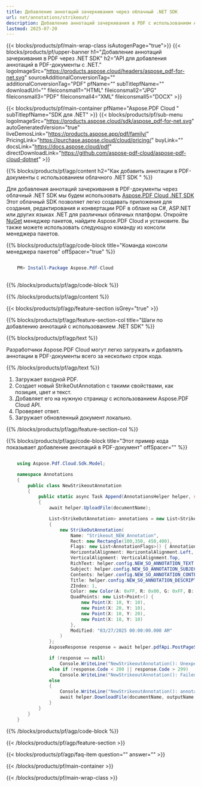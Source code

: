 ```yaml
---
title: Добавление аннотаций зачеркивания через облачный .NET SDK
url: net/annotations/strikeout/
description: Добавление аннотаций зачеркивания в PDF с использованием Aspose.PDF Cloud SDK для .NET.
lastmod: 2025-07-20
---
```


{{< blocks/products/pf/main-wrap-class isAutogenPage="true">}}
{{< blocks/products/pf/upper-banner h1="Добавление аннотаций зачеркивания в PDF через .NET SDK" h2="API для добавления аннотаций в PDF-документы с .NET." logoImageSrc="https://products.aspose.cloud/headers/aspose_pdf-for-net.svg" sourceAdditionalConversionTag="" additionalConversionTag="PDF" pfName="" subTitlepfName="" downloadUrl="" fileiconsmall1="HTML" fileiconsmall2="JPG" fileiconsmall3="PDF" fileiconsmall4="XML" fileiconsmall5="DOCX" >}}

{{< blocks/products/pf/main-container pfName="Aspose.PDF Cloud " subTitlepfName="SDK для .NET" >}}
{{< blocks/products/pf/sub-menu logoImageSrc="https://products.aspose.cloud/sdk/aspose_pdf-for-net.svg"
autoGeneratedVersion="true"
liveDemosLink="https://products.aspose.app/pdf/family/" PricingLink="https://purchase.aspose.cloud/cloud/pricing/" buyLink="" docsLink="https://docs.aspose.cloud/pdf"  directDownloadLink="https://github.com/aspose-pdf-cloud/aspose-pdf-cloud-dotnet" >}}

{{% blocks/products/pf/agp/content h2="Как добавить аннотации в PDF-документы с использованием облачного .NET SDK " %}}

Для добавления аннотаций зачеркивания в PDF-документы через облачный .NET SDK мы будем использовать
[Aspose.PDF Cloud .NET SDK](https://products.aspose.cloud/pdf/net/)
Этот облачный SDK позволяет легко создавать приложения для создания, редактирования и конвертации PDF в облаке на C#, ASP.NET или других языках .NET для различных облачных платформ. Откройте
[NuGet](https://www.nuget.org/packages/Aspose.Pdf-Cloud)
менеджер пакетов, найдите
Aspose.PDF Cloud
и установите. Вы также можете использовать следующую команду из консоли менеджера пакетов.

{{% blocks/products/pf/agp/code-block title="Команда консоли менеджера пакетов" offSpacer="true" %}}

```powershell

    PM> Install-Package Aspose.Pdf-Cloud
     
```

{{% /blocks/products/pf/agp/code-block %}}

{{% /blocks/products/pf/agp/content %}}

{{< blocks/products/pf/agp/feature-section isGrey="true" >}}

{{% blocks/products/pf/agp/feature-section-col title="Шаги по добавлению аннотаций с использованием .NET SDK" %}}

{{% blocks/products/pf/agp/text %}}

Разработчики Aspose.PDF Cloud могут легко загружать и добавлять аннотации в PDF-документы всего за несколько строк кода.

{{% /blocks/products/pf/agp/text %}}

1. Загружает входной PDF.
1. Создает новый StrikeOutAnnotation с такими свойствами, как позиция, цвет и текст.
1. Добавляет его на нужную страницу с использованием Aspose.PDF Cloud API.
1. Проверяет ответ.
1. Загружает обновленный документ локально.

{{% /blocks/products/pf/agp/feature-section-col %}}

{{% blocks/products/pf/agp/code-block title="Этот пример кода показывает добавление аннотаций в PDF-документ" offSpacer="" %}}

```cs

    using Aspose.Pdf.Cloud.Sdk.Model;

    namespace Annotations
    {
        public class NewStrikeoutAnnotation
        {
            public static async Task Append(AnnotationsHelper helper, string documentName, int pageNumber, string outputName, string remoteFolder)
            {
                await helper.UploadFile(documentName);

                List<StrikeOutAnnotation> annotations = new List<StrikeOutAnnotation>
                {
                    new StrikeOutAnnotation(
                        Name: "Strikeout_NEW_Annotation",
                        Rect: new Rectangle(100,350, 450,400),
                        Flags: new List<AnnotationFlags>() { AnnotationFlags.Default },
                        HorizontalAlignment: HorizontalAlignment.Left,
                        VerticalAlignment: VerticalAlignment.Top,
                        RichText: helper.config.NEW_SO_ANNOTATION_TEXT,
                        Subject: helper.config.NEW_SO_ANNOTATION_SUBJECT,
                        Contents: helper.config.NEW_SO_ANNOTATION_CONTENTS,
                        Title: helper.config.NEW_SO_ANNOTATION_DESCRIPTION,
                        ZIndex: 1,
                        Color: new Color(A: 0xFF, R: 0x00, G: 0xFF, B: 0x00),
                        QuadPoints: new List<Point>() {
                            new Point(X: 10, Y: 10),
                            new Point(X: 20, Y: 10),
                            new Point(X: 10, Y: 20),
                            new Point(X: 10, Y: 10)
                        },
                        Modified: "03/27/2025 00:00:00.000 AM"
                    )
                };
                AsposeResponse response = await helper.pdfApi.PostPageStrikeOutAnnotationsAsync(documentName, pageNumber, annotations, folder: remoteFolder);

                if (response == null)
                    Console.WriteLine("NewStrikeoutAnnotation(): Unexpected error!");
                else if (response.Code < 200 || response.Code > 299)
                    Console.WriteLine("NewStrikeoutAnnotation(): Failed to append strikeout annotation to the document.");
                else
                {
                    Console.WriteLine("NewStrikeoutAnnotation(): annotations '{0}' added to the document '{1}.", helper.config.NEW_SO_ANNOTATION_TEXT, documentName);
                    await helper.DownloadFile(documentName, outputName, "add_strikeout_annotation_");
                }
            }
        }
    }
```

{{% /blocks/products/pf/agp/code-block %}}

{{< /blocks/products/pf/agp/feature-section >}}

{{< blocks/products/pf/agp/faq-item question="" answer="" >}}

{{< /blocks/products/pf/main-container >}}

{{< /blocks/products/pf/main-wrap-class >}}

